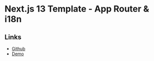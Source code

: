 # Next.js 13 Template - App Router & i18n

## Links

- [Github](https://github.com/IradDoron/nextjs-13-app-router-i18n-template)
- [Demo](https://nextjs-13-app-router-i18n-template-irad.vercel.app)